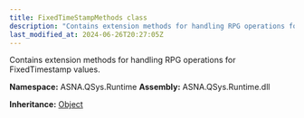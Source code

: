 ```yaml
---
title: FixedTimeStampMethods class
description: "Contains extension methods for handling RPG operations for FixedTimestamp values. "
last_modified_at: 2024-06-26T20:27:05Z
---
```


Contains extension methods for handling RPG operations for FixedTimestamp values.

**Namespace:** ASNA.QSys.Runtime
**Assembly:** ASNA.QSys.Runtime.dll

**Inheritance:** [Object](https://docs.microsoft.com/en-us/dotnet/api/system.object)
<br>
<br>

